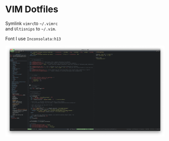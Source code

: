 # VIM Dotfiles

Symlink `vimrc`to `~/.vimrc`  
and `Ultisnips` to `~/.vim`.

Font I use
`Inconsolata:h13`

![Sample](sample/sample.png)
